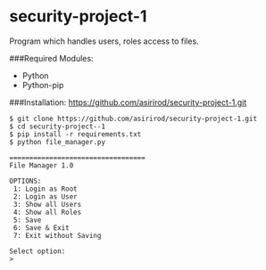 security-project-1
========
Program which handles users, roles access to files.

###Required Modules: 
 - Python  
 - Python-pip

###Installation: 
https://github.com/asirirod/security-project-1.git 

    $ git clone https://github.com/asirirod/security-project-1.git 
    $ cd security-project--1 
    $ pip install -r requirements.txt 
    $ python file_manager.py

	==================================
	File Manager 1.0
	
	OPTIONS:
	 1: Login as Root
	 2: Login as User
	 3: Show all Users
	 4: Show all Roles
	 5: Save
	 6: Save & Exit
	 7: Exit without Saving
	
	Select option: 
	>
